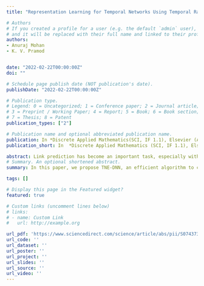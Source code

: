 ```yaml
---
title: "Representation Learning for Temporal Networks Using Temporal Random Walk and Deep Autoencoder"

# Authors
# If you created a profile for a user (e.g. the default `admin` user), write the username (folder name) here 
# and it will be replaced with their full name and linked to their profile.
authors:
- Anuraj Mohan
- K. V. Pramod


date: "2022-02-22T00:00:00Z"
doi: ""

# Schedule page publish date (NOT publication's date).
publishDate: "2022-02-22T00:00:00Z"

# Publication type.
# Legend: 0 = Uncategorized; 1 = Conference paper; 2 = Journal article;
# 3 = Preprint / Working Paper; 4 = Report; 5 = Book; 6 = Book section;
# 7 = Thesis; 8 = Patent
publication_types: ["2"]

# Publication name and optional abbreviated publication name.
publication: In *Discrete Applied Mathematics(SCI, IF 1.1), Elsevier (Accepted for Publication)*
publication_short: In  *Discrete Applied Mathematics (SCI, IF 1.1), Elsevier (Accepted for Publication)*

abstract: Link prediction has become an important task, especially with the rise of large-scale, complex and dynamic networks. The emerging research area of network dynamics and evolution is directly related to predicting new interactions between objects, a possibility in the near future. Recent studies show that the precision of link prediction can be improved to a great extent by including community information in the prediction methods. As traditional community-based link prediction algorithms can run only on stand-alone computers, they are not well suited for most of the large networks. Graph parallelization can be one solution to such problems. Bulk Synchronous Parallel (BSP) programming model is a recently emerged framework for parallelizing graph algorithms. In this paper, we propose a hybrid similarity measure for link prediction in real world networks. We also propose a scalable method for community structure-based link prediction on large networks. This method uses a parallel label propagation algorithm for community detection and a parallel community information-based Adamic–Adar measure for link prediction. We have developed these algorithms using Bulk Synchronous Parallel programming model and tested them with large networks of various domains.
# Summary. An optional shortened abstract.
summary: In this paper, we propose TNE-DNN, an efficient algorithm to construct time-aware embeddings from temporal networks. We also providea general framework for associating temporal information into deep learning based network embedding method.

tags: []

# Display this page in the Featured widget?
featured: true

# Custom links (uncomment lines below)
# links:
# - name: Custom Link
#   url: http://example.org

url_pdf: 'https://www.sciencedirect.com/science/article/abs/pii/S0743731517301600'
url_code: ''
url_dataset: ''
url_poster: ''
url_project: ''
url_slides: ''
url_source: ''
url_video: ''
---
```


